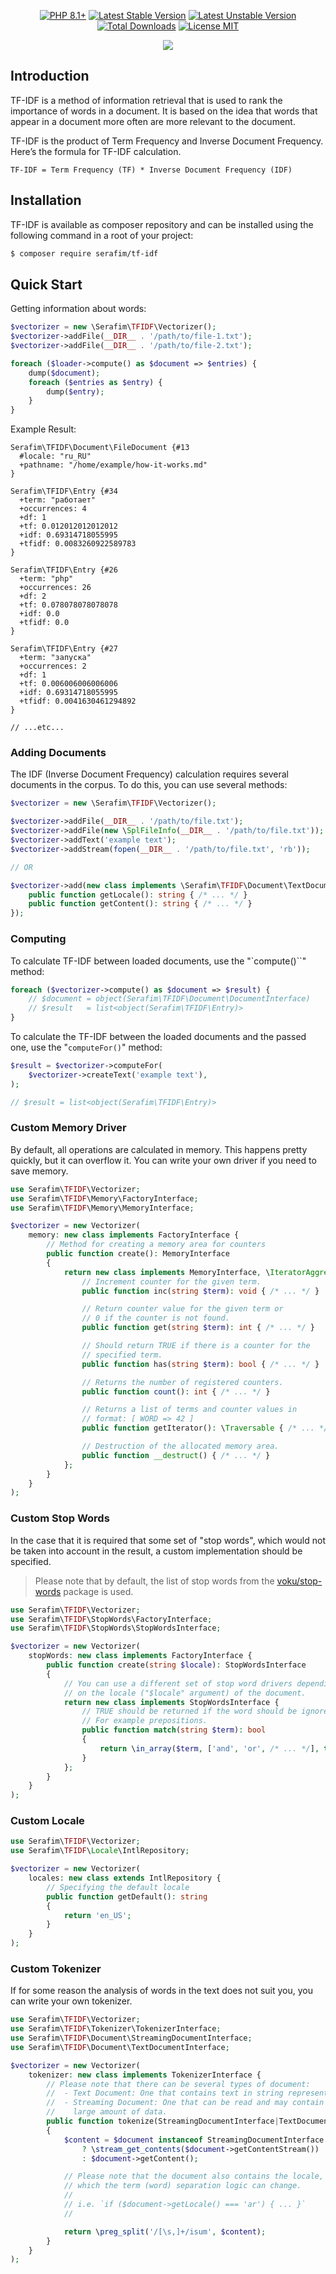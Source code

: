 <p align="center">
    <a href="https://packagist.org/packages/serafim/tf-idf"><img src="https://poser.pugx.org/serafim/tf-idf/require/php?style=for-the-badge" alt="PHP 8.1+"></a>
    <a href="https://packagist.org/packages/serafim/tf-idf"><img src="https://poser.pugx.org/serafim/tf-idf/version?style=for-the-badge" alt="Latest Stable Version"></a>
    <a href="https://packagist.org/packages/serafim/tf-idf"><img src="https://poser.pugx.org/serafim/tf-idf/v/unstable?style=for-the-badge" alt="Latest Unstable Version"></a>
    <a href="https://packagist.org/packages/serafim/tf-idf"><img src="https://poser.pugx.org/serafim/tf-idf/downloads?style=for-the-badge" alt="Total Downloads"></a>
    <a href="https://raw.githubusercontent.com/SerafimArts/TF-IDF/master/LICENSE.md"><img src="https://poser.pugx.org/serafim/tf-idf/license?style=for-the-badge" alt="License MIT"></a>
</p>
<p align="center">
    <a href="https://github.com/SerafimArts/TF-IDF/actions"><img src="https://github.com/SerafimArts/TF-IDF/workflows/build/badge.svg"></a>
</p>

## Introduction

TF-IDF is a method of information retrieval that is used to rank the importance
of words in a document. It is based on the idea that words that appear in a 
document more often are more relevant to the document.

TF-IDF is the product of Term Frequency and Inverse Document Frequency. Here’s 
the formula for TF-IDF calculation.

```
TF-IDF = Term Frequency (TF) * Inverse Document Frequency (IDF)
```

## Installation

TF-IDF is available as composer repository and can be 
installed using the following command in a root of your project:

```bash
$ composer require serafim/tf-idf
```

## Quick Start

Getting information about words:

```php
$vectorizer = new \Serafim\TFIDF\Vectorizer();
$vectorizer->addFile(__DIR__ . '/path/to/file-1.txt');
$vectorizer->addFile(__DIR__ . '/path/to/file-2.txt');

foreach ($loader->compute() as $document => $entries) {
    dump($document);
    foreach ($entries as $entry) {
        dump($entry);
    }
}
```

Example Result:

```
Serafim\TFIDF\Document\FileDocument {#13
  #locale: "ru_RU"
  +pathname: "/home/example/how-it-works.md"
}

Serafim\TFIDF\Entry {#34
  +term: "работает"
  +occurrences: 4
  +df: 1
  +tf: 0.012012012012012
  +idf: 0.69314718055995
  +tfidf: 0.0083260922589783
}

Serafim\TFIDF\Entry {#26
  +term: "php"
  +occurrences: 26
  +df: 2
  +tf: 0.078078078078078
  +idf: 0.0
  +tfidf: 0.0
}

Serafim\TFIDF\Entry {#27
  +term: "запуска"
  +occurrences: 2
  +df: 1
  +tf: 0.006006006006006
  +idf: 0.69314718055995
  +tfidf: 0.0041630461294892
}

// ...etc...
```

### Adding Documents

The IDF (Inverse Document Frequency) calculation requires several documents in 
the corpus. To do this, you can use several methods:

```php
$vectorizer = new \Serafim\TFIDF\Vectorizer();

$vectorizer->addFile(__DIR__ . '/path/to/file.txt');
$vectorizer->addFile(new \SplFileInfo(__DIR__ . '/path/to/file.txt'));
$vectorizer->addText('example text');
$vectorizer->addStream(fopen(__DIR__ . '/path/to/file.txt', 'rb'));

// OR

$vectorizer->add(new class implements \Serafim\TFIDF\Document\TextDocumentInterface {
    public function getLocale(): string { /* ... */ }
    public function getContent(): string { /* ... */ }
});
```

### Computing

To calculate TF-IDF between loaded documents, use the "`compute()``" method:

```php
foreach ($vectorizer->compute() as $document => $result) { 
    // $document = object(Serafim\TFIDF\Document\DocumentInterface)
    // $result   = list<object(Serafim\TFIDF\Entry)>
}
```

To calculate the TF-IDF between the loaded documents and the passed one, use 
the "`computeFor()`" method:

```php
$result = $vectorizer->computeFor(
    $vectorizer->createText('example text'),
);

// $result = list<object(Serafim\TFIDF\Entry)>
```


### Custom Memory Driver

By default, all operations are calculated in memory. This happens pretty
quickly, but it can overflow it. You can write your own driver if you need to
save memory.

```php
use Serafim\TFIDF\Vectorizer;
use Serafim\TFIDF\Memory\FactoryInterface;
use Serafim\TFIDF\Memory\MemoryInterface;

$vectorizer = new Vectorizer(
    memory: new class implements FactoryInterface {
        // Method for creating a memory area for counters
        public function create(): MemoryInterface
        {
            return new class implements MemoryInterface, \IteratorAggregate {
                // Increment counter for the given term.
                public function inc(string $term): void { /* ... */ }

                // Return counter value for the given term or
                // 0 if the counter is not found.
                public function get(string $term): int { /* ... */ }

                // Should return TRUE if there is a counter for the
                // specified term.
                public function has(string $term): bool { /* ... */ }

                // Returns the number of registered counters.
                public function count(): int { /* ... */ }

                // Returns a list of terms and counter values in
                // format: [ WORD => 42 ]
                public function getIterator(): \Traversable { /* ... */ }

                // Destruction of the allocated memory area.
                public function __destruct() { /* ... */ }
            };
        }
    }
);
```

### Custom Stop Words

In the case that it is required that some set of "stop words", which would not
be taken into account in the result, a custom implementation should be specified.

> Please note that by default, the list of stop words from the
> [voku/stop-words](https://github.com/voku/stop-words) package is used.

```php
use Serafim\TFIDF\Vectorizer;
use Serafim\TFIDF\StopWords\FactoryInterface;
use Serafim\TFIDF\StopWords\StopWordsInterface;

$vectorizer = new Vectorizer(
    stopWords: new class implements FactoryInterface {
        public function create(string $locale): StopWordsInterface
        {
            // You can use a different set of stop word drivers depending
            // on the locale ("$locale" argument) of the document.
            return new class implements StopWordsInterface {
                // TRUE should be returned if the word should be ignored.
                // For example prepositions.
                public function match(string $term): bool
                {
                    return \in_array($term, ['and', 'or', /* ... */], true);
                }
            };
        }
    }
);
```

### Custom Locale

```php
use Serafim\TFIDF\Vectorizer;
use Serafim\TFIDF\Locale\IntlRepository;

$vectorizer = new Vectorizer(
    locales: new class extends IntlRepository {
        // Specifying the default locale
        public function getDefault(): string
        {
            return 'en_US';
        }
    }
);
```

### Custom Tokenizer

If for some reason the analysis of words in the text does not suit you, you 
can write your own tokenizer.

```php
use Serafim\TFIDF\Vectorizer;
use Serafim\TFIDF\Tokenizer\TokenizerInterface;
use Serafim\TFIDF\Document\StreamingDocumentInterface;
use Serafim\TFIDF\Document\TextDocumentInterface;

$vectorizer = new Vectorizer(
    tokenizer: new class implements TokenizerInterface {
        // Please note that there can be several types of document:
        //  - Text Document: One that contains text in string representation.
        //  - Streaming Document: One that can be read and may contain a
        //    large amount of data.
        public function tokenize(StreamingDocumentInterface|TextDocumentInterface $document): iterable 
        {
            $content = $document instanceof StreamingDocumentInterface
                ? \stream_get_contents($document->getContentStream())
                : $document->getContent();

            // Please note that the document also contains the locale, based on
            // which the term (word) separation logic can change.
            //
            // i.e. `if ($document->getLocale() === 'ar') { ... }`
            //

            return \preg_split('/[\s,]+/isum', $content);
        }
    }
);
```

